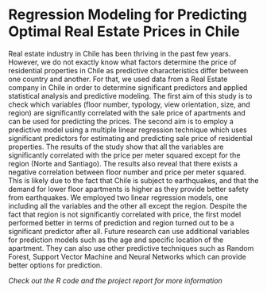 # Regression Modeling for Predicting Optimal Real Estate Prices in Chile

Real estate industry in Chile has been thriving in the past few years. However, we do not exactly know what factors determine the price of residential properties in Chile as predictive characteristics differ between one country and another. For that, we used data from a Real Estate company in Chile in order to determine significant predictors and applied statistical analysis and predictive modeling. The first aim of this study is to check which variables (floor number, typology, view orientation, size, and region) are significantly correlated with the sale price of apartments and can be used for predicting the prices. The second aim is to employ a predictive model using a multiple linear regression technique which uses significant predictors for estimating and predicting sale price of residential properties. The results of the study show that all the variables are significantly correlated with the price per meter squared except for the region (Norte and Santiago). The results also reveal that there exists a negative correlation between floor number and price per meter squared. This is likely due to the fact that Chile is subject to earthquakes, and that the demand for lower floor apartments is higher as they provide better safety from earthquakes. We employed two linear regression models, one including all the variables and the other all except the region. Despite the fact that region is not significantly correlated with price, the first model performed better in terms of prediction and region turned out to be a significant predictor after all. Future research can use additional variables for prediction models such as the age and specific location of the apartment. They can also use other predictive techniques such as Random Forest, Support Vector Machine and Neural Networks which can provide better options for prediction.

_Check out the R code and the project report for more information_
